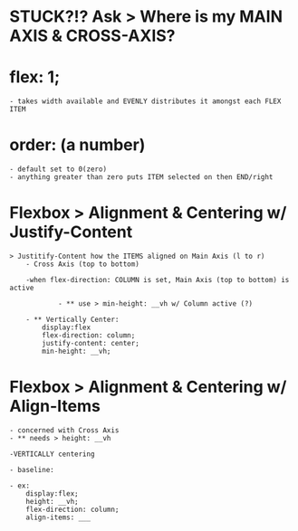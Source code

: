 # STUCK?!? Ask > Where is my MAIN AXIS & CROSS-AXIS?

# flex: 1; 
    - takes width available and EVENLY distributes it amongst each FLEX ITEM

# order: (a number)
    - default set to 0(zero)
    - anything greater than zero puts ITEM selected on then END/right

# Flexbox > Alignment & Centering w/ Justify-Content

    > Justitify-Content how the ITEMS aligned on Main Axis (l to r)
        - Cross Axis (top to bottom)

        -when flex-direction: COLUMN is set, Main Axis (top to bottom) is active

                - ** use > min-height: __vh w/ Column active (?)
        
        - ** Vertically Center:
            display:flex
            flex-direction: column;
            justify-content: center;
            min-height: __vh;

# Flexbox > Alignment & Centering w/ Align-Items
    - concerned with Cross Axis
    - ** needs > height: __vh

    -VERTICALLY centering

    - baseline: 

    - ex: 
        display:flex;
        height: __vh;
        flex-direction: column;
        align-items: ___



